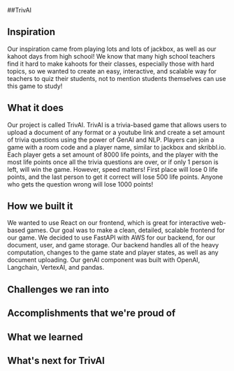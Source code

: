 ##TrivAI

## Inspiration
Our inspiration came from playing lots and lots of jackbox, as well as our kahoot days from high school! We know that many high school teachers find it hard to make kahoots for their classes, especially those with hard topics, so we wanted to create an easy, interactive, and scalable way for teachers to quiz their students, not to mention students themselves can use this game to study!
## What it does
Our project is called TrivAI. TrivAI is a trivia-based game that allows users to upload a document of any format or a youtube link and create a set amount of trivia questions using the power of GenAI and NLP. Players can join a game with a room code and a player name, similar to jackbox and skribbl.io. Each player gets a set amount of 8000 life points, and the player with the most life points once all the trivia questions are over, or if only 1 person is left, will win the game. However, speed matters! First place will lose 0 life points, and the last person to get it correct will lose 500 life points. Anyone who gets the question wrong will lose 1000 points!
## How we built it
We wanted to use React on our frontend, which is great for interactive web-based games. Our goal was to make a clean, detailed, scalable frontend for our game. We decided to use FastAPI with AWS for our backend, for our document, user, and game storage. Our backend handles all of the heavy computation, changes to the game state and player states, as well as any document uploading. Our genAI component was built with OpenAI, Langchain, VertexAI, and pandas. 
## Challenges we ran into

## Accomplishments that we're proud of

## What we learned

## What's next for TrivAI
